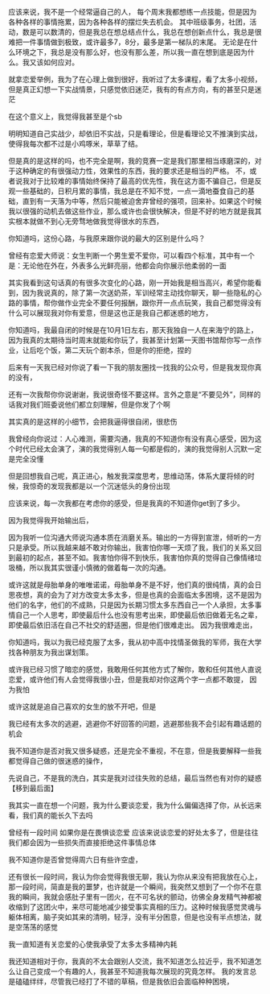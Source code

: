 应该来说，我不是一个经常逼自己的人，
每个周末我都想练一点技能，但是因为各种各样的事情拖累，因为各种各样的摆烂失去机会。
其中班级事务，社团，活动，数是可以数清的，但是我总在想总结点什么，我总在想创新点什么，我总是很难把一件事情做到极致，或许最多7，8分，最多是第一梯队的末尾。
无论是在什么环境之下，我总是没有那么好，也没有那么差，所以我一直在想到底是因为什么。我又该如何应对。


就拿恋爱举例，我为了在心理上做到很好，我听过了太多课程，看了太多小视频，但是真正幻想一下实战情景，只感觉依旧迷茫，我有的有点方向，有的甚至只是迷茫

在这个意义上，我觉得我甚至是个sb


明明知道自己实战少，却依旧不实战，只是看理论，但是看理论又不推演到实战，使得我每次都不过是小鸡啄米，草草了结。

但是真的是这样的吗，也不完全是啊，我的竞赛一定是我们那里相当琢磨深的，对于这种确定的有很强动力性，效果性的东西，我的要求还是相当的严格。
不，或者说我对于比较难的事情始终保持了最高的优先性，我在这方面不骗自己，但是反观一些基础的，日积月累的事情，我总是在不知不觉，一点一滴地蚕食自己的基础，直到有一天落为中等，然后只能被迫舍弃曾经的强项，回来补。如果这个时候我以很强的动机去做这些作业，那么或许也会很快解决，但是不好的地方就是我其实根本就做不到心无旁骛地做我觉得很水的东西，







你知道吗，这份心路，与我原来跟你说的最大的区别是什么吗？




曾经有恋爱大师说：女生判断一个男生爱不爱你，可以看四个标准，其中有一个是：无论他在外在，外表多么光鲜亮丽，他都会向你展示他柔弱的一面


其实我看到这句话真的有很多次变化的心路，刚一开始我是相当高兴，希望你能看到，因为我说真的，除了第一次送奶茶，军训经常主动找你聊天，聊一些隐私的心路的事情，帮你做作业完全不要任何报酬，跟你开一点点玩笑，我自己都觉得没有什么可以展现我对你有爱意，但是这也正是我自己都迷惑的地方，




你知道吗，我最自闭的时候是在10月1日左右，那天我独自一人在来海宁的路上，因为我真的太期待当时周末就能和你玩了，我甚至计划第一天图书馆帮你写一点作业，让后吃个饭，第二天玩个剧本杀，但是你的拒绝，捏的


后来有一天我已经对你说了看一下我的朋友圈找一找我的公众号，但是我发现你真的没有，


还有一次我帮你你说谢谢，我说很奇怪不要这样。言外之意是“不要见外”，同样的话我对我们班委说他们都立刻理解，但是你发了个啊

其实真的是这样的小细节，会把我逼得很自闭，很悲伤


我曾经向你说过：人心难测，需要沟通，我真的不知道你有没有真心感受，因为这个时代已经太会演了，演的我觉得别人每一句都是假的，演的我觉得别人沉默一定是完全没懂

但是回想我自己呢，真正进心，触发我深度思考，思维动荡，体系大厦将倾的时候，我惊奇的发现我都是以一个沉迷低头的身份出现





应该来说，每一次我都在考虑你的感受，但是我真的不知道你get到了多少。

因为我觉得我开始输出后，

因为我听一位沟通大师说沟通本质在消磨关系。输出的一方得到宣泄，倾听的一方只是承受。所以我越来越不敢对你输出，我害怕你哪一天烦了我，我们的关系又回到最初的起点，甚至不如。我害怕你得不到快乐，我害怕你真的觉得自己像情绪垃圾桶，所以我其实很谨小慎微的做着每一次的沟通。


或许这就是母胎单身的唯唯诺诺，母胎单身不是不好，他们真的很纯情，真的会日思夜想，真的会为了对方改变太多太多，但是也真的会面临太多困境，这不是因为他们的名字，他们的不成熟，只是因为长期习惯太多东西自己一个人承担，太多事情自己一个人思考，即使最后什么也没有思考出来，即使最后依旧做着无名之辈，即使最后依旧活在自己不社交的舒适圈，但是他们很难走出。
因为我很难走出，


你知道吗，我以为我已经克服了太多，我从初中高中找情圣做我的军师，我在大学找各种朋友为我出谋划策。


或许我已经习惯了暗恋的感觉，我敢用任何其他方式了解你，敢和任何其他人直说恋爱，或许他们有人会觉得我很小丑，但是我却对你这两个字一点都不敢提，
因为我怕








或许这就是追自己喜欢的女生的放不开吧，但是





我已经有太多次的逃避，逃避你不好回答的问题，逃避那些我不会引起有趣话题的机会


我不知道你是否对我又很多疑惑，还是完全不重视，不在意，但是我要解释一些我都觉得自己做的很迷惑的操作，


















先说自己，不是我的洗白，其实是我对过往失败的总结，最后当然也有对你的疑惑【移到最后面】

我其实一直在想一个问题，我为什么要谈恋爱，我为什么偏偏选择了你，从长远来看，我们真的能长久下去吗




曾经有一段时间
如果你是在畏惧谈恋爱
应该来说谈恋爱的好处太多了，但是往往我们都会因为一些损失而直接拒绝这件事情总体








我不知道你是否曾觉得周六日有些许空虚，



还有很长一段时间，我认为你会觉得我很无聊，我认为你从来没有把我放在心上，那一段时间，简直是我的噩梦，也许就是一个瞬间，我突然又想到了一个你不在意我的瞬间，我就会感肚子里有一团火，在不可名状的颤动，彷佛全身发精气神都被收缩到了这团火中，来尽可能地减少接受事实真相的压力。这种时候我感觉灵魂与躯体相离，脑子突如其来的清明，轻浮，没有半分困意，但是也没有半点想法，就是空荡荡的感觉

我一直知道有关恋爱的心使我承受了太多太多精神内耗





我还知道相对于你，我真的不太会跟别人交流，我不知道怎么拉近乎，我不知道怎么让自己变成一个有趣的人，我甚至不知道我每次展现的究竟怎样。
我的发言总是磕磕绊绊，尽管我已经打了不错的草稿，但是我依旧会面临种种困境，